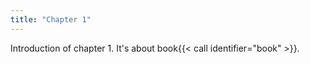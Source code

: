 ```yaml
---
title: "Chapter 1"
---
```

Introduction of chapter 1.
It's about book{{< call identifier="book" >}}.

